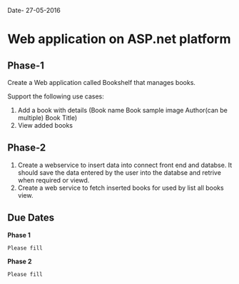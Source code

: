 
Date- 27-05-2016

# Web application on ASP.net platform

## Phase-1
Create a Web application called Bookshelf that manages books.

Support the following use cases:

1. Add a book with details (Book name
	Book sample image
	Author(can be multiple)
	Book Title)
2. View added books


## Phase-2

1. Create a webservice to insert data into connect front end and databse. It should save the data entered by the user into the databse and retrive when required or viewd.
2. Create a web service to fetch inserted books for used by list all books view.


## Due Dates
**Phase 1**  

	Please fill  
**Phase 2**  

	Please fill  